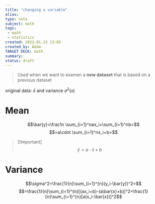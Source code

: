 ```yaml
---
title: "changing a variable"
alias: 
type: note
subject: math
tags:
 - math
 - statistics
created: 2023.01.23 13:05
created_by: Ádám
TARGET DECK: math
summary: 
status: draft 
---
```

>Used when we want to examen a **new dataset** that is based on a  previous dataset

original data:
$\bar{x}$ and variance $\sigma^2(x)$
# Mean
$$\bar{y}=\frac1n \sum_{i=1}^nax_i+\sum_{i=1}^nb=$$
$$=a\cdot \sum_{i=1}^nx_i+b=$$
>[!important] $$\bar{y}=a\cdot \bar{x} +b$$

# Variance 
$$\sigma^2=\frac{1}{n}\sum_{i=1}^{n}(y_i-\bar{y})^2=$$
$$=\frac{1}{n}\sum_{i=1}^{n}[(ax_i+b)-(a\bar{x}+b)]^2=\frac{1}{n}\sum_{i=1}^{n}[a(x_i-\bar{x})]^2$$